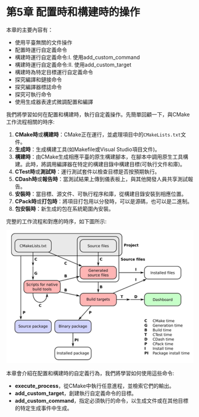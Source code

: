 # 第5章 配置時和構建時的操作

本章的主要內容有：

* 使用平臺無關的文件操作
* 配置時運行自定義命令
* 構建時運行自定義命令:Ⅰ. 使用add_custom_command
* 構建時運行自定義命令:Ⅱ. 使用add_custom_target
* 構建時為特定目標運行自定義命令
* 探究編譯和鏈接命令
* 探究編譯器標誌命令
* 探究可執行命令
* 使用生成器表達式微調配置和編譯

我們將學習如何在配置和構建時，執行自定義操作。先簡單回顧一下，與CMake工作流程相關的時序:

1. **CMake時**或**構建時**：CMake正在運行，並處理項目中的`CMakeLists.txt`文件。
2. **生成時**：生成構建工具(如Makefile或Visual Studio項目文件)。
3. **構建時**：由CMake生成相應平臺的原生構建腳本，在腳本中調用原生工具構建。此時，將調用編譯器在特定的構建目錄中構建目標(可執行文件和庫)。
4. **CTest時**或**測試時**：運行測試套件以檢查目標是否按預期執行。
5. **CDash時**或**報告時**：當測試結果上傳到儀表板上，與其他開發人員共享測試報告。
6. **安裝時**：當目標、源文件、可執行程序和庫，從構建目錄安裝到相應位置。
7. **CPack時**或**打包時**：將項目打包用以分發時，可以是源碼，也可以是二進制。
8. **包安裝時**：新生成的包在系統範圍內安裝。

完整的工作流程和對應的時序，如下圖所示:

![](../../images/preface/2.png)

本章會介紹在配置和構建時的自定義行為，我們將學習如何使用這些命令:

* **execute_process**，從CMake中執行任意進程，並檢索它們的輸出。
* **add_custom_target**，創建執行自定義命令的目標。
* **add_custom_command**，指定必須執行的命令，以生成文件或在其他目標的特定生成事件中生成。
